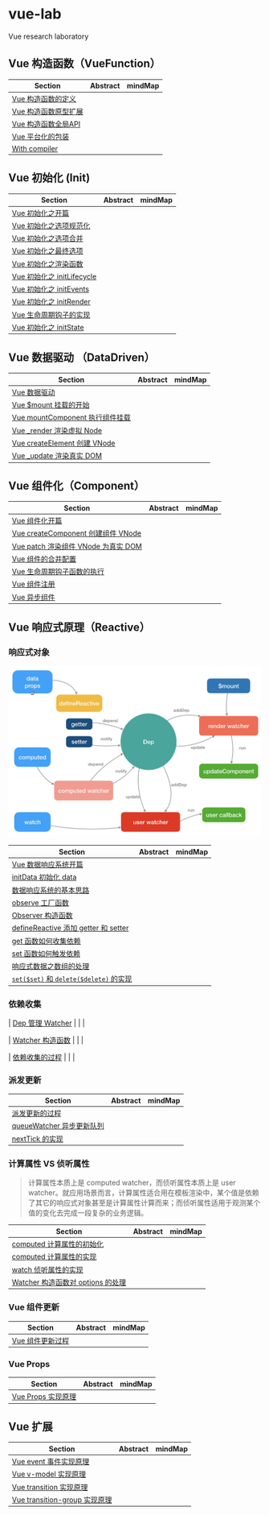 # vue-lab

Vue research laboratory

## Vue 构造函数（VueFunction）

| Section | Abstract | mindMap |
| ----- | ----- | ----- |
| [Vue 构造函数的定义](vue-source/VueFunction/starter.md) | | |
| [Vue 构造函数原型扩展](vue-source/VueFunction/prototype.md) | | |
| [Vue 构造函数全局API](vue-source/VueFunction/globalAPI.md) | | |
| [Vue 平台化的包装](vue-source/VueFunction/platform.md) | | |
| [With compiler](vue-source/VueFunction/compiler.md) | | |

## Vue 初始化 (Init)

| Section | Abstract | mindMap |
| ----- | ----- | ----- |
| [Vue 初始化之开篇](vue-source/VueFunction/starter.md) | | |
| [Vue 初始化之选项规范化](vue-source/Init/normalize.md) | | |
| [Vue 初始化之选项合并](vue-source/Init/merge.md) | | |
| [Vue 初始化之最终选项](vue-source/Init/options.md) | | |
| [Vue 初始化之渲染函数](vue-source/Init/initProxy.md) | | |
| [Vue 初始化之 initLifecycle](vue-source/Init/initLifecycle.md) | | |
| [Vue 初始化之 initEvents](vue-source/Init/initEvents.md) | | |
| [Vue 初始化之 initRender](vue-source/Init/initRender.md) | | |
| [Vue 生命周期钩子的实现](vue-source/Init/callHook.md) | | |
| [Vue 初始化之 initState](vue-source/Init/initState.md) | | |

## Vue 数据驱动 （DataDriven）

| Section | Abstract | mindMap |
| ----- | ----- | ----- |
| [Vue 数据驱动](vue-source/DataDriven/starter.md) | | |
| [Vue $mount 挂载的开始](vue-source/DataDriven/mount.md) | | |
| [Vue mountComponent 执行组件挂载](vue-source/DataDriven/mountComponent.md) | | |
| [Vue _render 渲染虚拟 Node](vue-source/DataDriven/render.md) | | |
| [Vue createElement 创建 VNode](vue-source/DataDriven/createElement.md) | | |
| [Vue _update 渲染真实 DOM](vue-source/DataDriven/update.md) | | |

## Vue 组件化（Component）

| Section | Abstract | mindMap |
| ----- | ----- | ----- |
| [Vue 组件化开篇](vue-source/Component/starter.md) | | |
| [Vue createComponent 创建组件 VNode](vue-source/Component/createComponent.md) | | |
| [Vue patch 渲染组件 VNode 为真实 DOM](vue-source/Component/patch.md) | | |
| [Vue 组件的合并配置](vue-source/Component/mergeOptions.md) | | |
| [Vue 生命周期钩子函数的执行](vue-source/Component/callHook.md) | | |
| [Vue 组件注册](vue-source/Component/register.md) | | |
| [Vue 异步组件](vue-source/Component/async.md) | | |

## Vue 响应式原理（Reactive）

### 响应式对象

![原理图](vue-source/assets/img/reactive.png)

| Section | Abstract | mindMap |
| ----- | ----- | ----- |
| [Vue 数据响应系统开篇](vue-source/Reactive/starter.md) | | |
| [initData 初始化 data](vue-source/Reactive/initData.md) | | |
| [数据响应系统的基本思路](vue-source/Reactive/mentality.md) | | |
| [observe 工厂函数](vue-source/Reactive/observe.md) | | |
| [Observer 构造函数](vue-source/Reactive/Observer.md) | | |
| [defineReactive 添加 getter 和 setter](vue-source/Reactive/defineReactive.md) | | |
| [get 函数如何收集依赖](vue-source/Reactive/getter.md) | | |
| [set 函数如何触发依赖](vue-source/Reactive/setter.md) | | |
| [响应式数据之数组的处理](vue-source/Reactive/arrayProcessing.md) | | |
| [`set($set)` 和 `delete($delete)` 的实现](vue-source/Reactive/set&delete.md) | | |

### 依赖收集

| [Dep 管理 Watcher](vue-source/Reactive/dep.md) | | |

| [Watcher 构造函数](vue-source/Reactive/Watcher.md) | | |

| [依赖收集的过程](vue-source/Reactive/depDepend.md) | | |

### 派发更新

| Section | Abstract | mindMap |
| ----- | ----- | ----- |
| [派发更新的过程](vue-source/Reactive/depNotify.md) | | |
| [queueWatcher 异步更新队列](vue-source/Reactive/queueWatcher.md) | | |
| [nextTick 的实现](vue-source/Reactive/nextTick.md) | | |

### 计算属性 VS 侦听属性

> 计算属性本质上是 computed watcher，而侦听属性本质上是 user watcher。就应用场景而言，计算属性适合用在模板渲染中，某个值是依赖了其它的响应式对象甚至是计算属性计算而来；而侦听属性适用于观测某个值的变化去完成一段复杂的业务逻辑。

| Section | Abstract | mindMap |
| ----- | ----- | ----- |
| [computed 计算属性的初始化](vue-source/Reactive/computedInit.md) | | |
| [computed 计算属性的实现](vue-source/Reactive/computed.md) | | |
| [watch 侦听属性的实现](vue-source/Reactive/watch.md) | | |
| [Watcher 构造函数对 options 的处理](vue-source/Reactive/WatcherOptions.md) | | |

### Vue 组件更新

| Section | Abstract | mindMap |
| ----- | ----- | ----- |
| [Vue 组件更新过程](vue-source/Reactive/componentUpdate.md) | | |

### Vue Props

| Section | Abstract | mindMap |
| ----- | ----- | ----- |
| [Vue Props 实现原理](vue-source/Reactive/props.md) | | |

## Vue 扩展

| Section | Abstract | mindMap |
| ----- | ----- | ----- |
| [Vue event 事件实现原理](vue-source/extend/event.md) | | |
| [Vue v-model 实现原理](vue-source/extend/v-model.md) | | |
| [Vue transition 实现原理](vue-source/extend/tansition.md) | | |
| [Vue transition-group 实现原理](vue-source/extend/tansition-group.md) | | |
